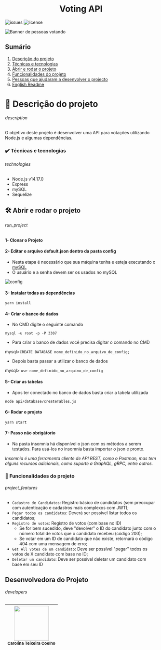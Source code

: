 

<h1 align="center">Voting API</h1>

![issues](https://img.shields.io/github/issues/caroolt/votingAPI?color=red) ![license](https://img.shields.io/github/license/caroolt/votingAPI)

![Banner de pessoas votando](https://user-images.githubusercontent.com/82682093/156283363-a3c602e7-b249-4b8e-ad9f-bf3928ec5378.png)

## Sumário
  1. [Descrição do projeto](#description)
  2. [Técnicas e tecnologias](#technologies)
  3. [Abrir e rodar o projeto](#run_project)
  4. [Funcionalidades do projeto](#project_features)
  4. [Pessoas que ajudaram a desenvolver o projecto](#developers)
  5. [English Readme](./READMEEnglish.md)

# 🎉 Descrição do projeto
###### description
O objetivo deste projeto é desenvolver uma API para votações utilizando Node.js e algumas dependências.

### ✔️ Técnicas e tecnologias
###### technologies

- Node.js v14.17.0
- Express
- mySQL
- Sequelize

## 🛠️ Abrir e rodar o projeto
###### run_project

#### 1- Clonar o Projeto
#### 2- Editar o arquivo default.json dentro da pasta config
 - Nesta etapa é necessário que sua máquina tenha e esteja executando o [mySQL](https://dev.mysql.com/downloads/)
 - O usuário e a senha devem ser os usados no mySQL
 
  ![config](https://user-images.githubusercontent.com/82682093/156618162-2c8e5237-d657-4c5a-a0e5-46461bb20a62.png)

#### 3- Instalar todas as dependências
   `yarn install`
   
#### 4- Criar o banco de dados
  - No CMD digite o seguinte comando
  
  `mysql -u root -p -P 3307`
 
  - Para criar o banco de dados você precisa digitar o comando no CMD
  
  mysql>`CREATE DATABASE nome_definido_no_arquivo_de_config;`
  
  - Depois basta passar a utilizar o banco de dados
  
  mysql> `use nome_definido_no_arquivo_de_config`

#### 5- Criar as tabelas
  - Apos ter conectado no banco de dados basta criar a tabela utilizada
  
  `node api/database/createTables.js`

#### 6- Rodar o projeto 
   `yarn start`
 
#### 7- Passo não obrigátorio
   - Na pasta insomnia há disponível o json com os métodos a serem testados. Para usá-los no insomnia basta importar o json e pronto.
   
   _Insomnia é uma ferramenta cliente de API REST, como o Postman, mas tem alguns recursos adicionais, como suporte a GraphQL, gRPC, entre outros._
### :hammer: Funcionalidades do projeto
###### project_features

- `Cadastro de Candidatos`: Registro básico de candidatos (sem preocupar com autenticação e cadastros mais complexos com JWT);
- `Pegar todos os candidatos`: Deverá ser possível listar todos os candidatos;
- `Registro de votos`: Registro de votos (com base no ID)
  - Se for bem sucedido, deve "devolver" o ID do candidato junto com o número total de votos que o candidato recebeu (código 200);
  - Se votar em um ID de candidato que não existe, retornará o código 404 com uma mensagem de erro;
- `Get All votes de um candidato`:  Deve ser possível "pegar" todos os votos de X candidato com base no ID;
- `Deletar um candidato`: Deve ser possível deletar um candidato com base em seu ID

## Desenvolvedora do Projeto
###### developers
| [<img src="https://avatars.githubusercontent.com/u/82682093?s=400&u=0a46c06b6a1ae04f7acf2f2162187b1a7e4d5d53&v=4" width=115><br><sub>Carolina Teixeira Coelho</sub>](https://github.com/caroolt) | 
| :---: |
